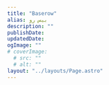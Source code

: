 ```yaml
---
title: "Baserow"
alias: بیس رو
description: ""
publishDate: 
updatedDate: 
ogImage: ""
# coverImage: 
  # src: ""
  # alt: ""
layout: "../layouts/Page.astro"
---
```




